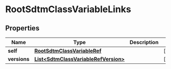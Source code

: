 

# RootSdtmClassVariableLinks

## Properties

Name | Type | Description | Notes
------------ | ------------- | ------------- | -------------
**self** | [**RootSdtmClassVariableRef**](RootSdtmClassVariableRef.md) |  |  [optional]
**versions** | [**List&lt;SdtmClassVariableRefVersion&gt;**](SdtmClassVariableRefVersion.md) |  |  [optional]




